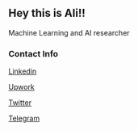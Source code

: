 ## Hey this is Ali!!

Machine Learning and AI researcher 

### Contact Info
[Linkedin](https://www.linkedin.com/in/alieskef/)

[Upwork](https://www.upwork.com/freelancers/~010df3d7dbf21af70a)

[Twitter](https://www.twitter.com/alieskef/)

[Telegram](https://www.t.me/AliE_TR/)

